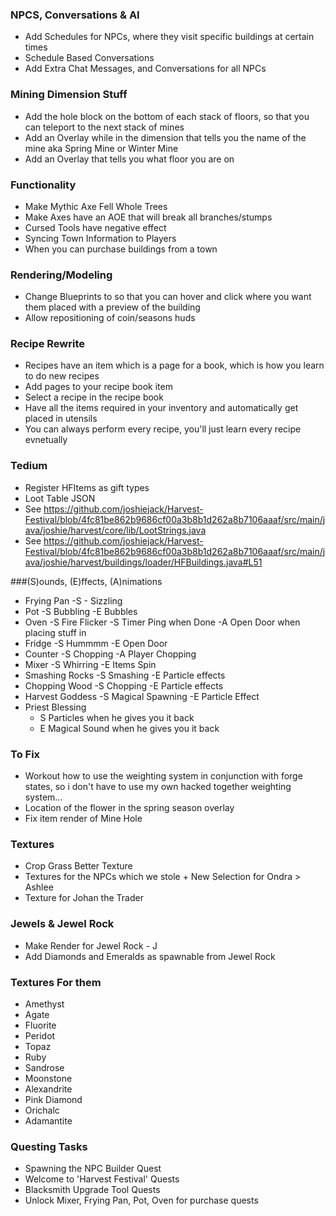 ### NPCS, Conversations & AI
- Add Schedules for NPCs, where they visit specific buildings at certain times
- Schedule Based Conversations
- Add Extra Chat Messages, and Conversations for all NPCs

### Mining Dimension Stuff
- Add the hole block on the bottom of each stack of floors, so that you can teleport to the next stack of mines
- Add an Overlay while in the dimension that tells you the name of the mine aka Spring Mine or Winter Mine
- Add an Overlay that tells you what floor you are on

### Functionality
- Make Mythic Axe Fell Whole Trees
- Make Axes have an AOE that will break all branches/stumps
- Cursed Tools have negative effect
- Syncing Town Information to Players
- When you can purchase buildings from a town

### Rendering/Modeling
- Change Blueprints to so that you can hover and click where you want them placed with a preview of the building
- Allow repositioning of coin/seasons huds

### Recipe Rewrite
- Recipes have an item which is a page for a book, which is how you learn to do new recipes
- Add pages to your recipe book item
- Select a recipe in the recipe book
- Have all the items required in your inventory and automatically get placed in utensils
- You can always perform every recipe, you'll just learn every recipe evnetually

### Tedium
- Register HFItems as gift types
- Loot Table JSON
- See https://github.com/joshiejack/Harvest-Festival/blob/4fc81be862b9686cf00a3b8b1d262a8b7106aaaf/src/main/java/joshie/harvest/core/lib/LootStrings.java
- See https://github.com/joshiejack/Harvest-Festival/blob/4fc81be862b9686cf00a3b8b1d262a8b7106aaaf/src/main/java/joshie/harvest/buildings/loader/HFBuildings.java#L51

###(S)ounds, (E)ffects, (A)nimations
- Frying Pan
    -S - Sizzling
- Pot
    -S Bubbling
    -E Bubbles
- Oven
    -S Fire Flicker
    -S Timer Ping when Done
    -A Open Door when placing stuff in
- Fridge
    -S Hummmm
    -E Open Door
- Counter
    -S Chopping
    -A Player Chopping
- Mixer
    -S Whirring
    -E Items Spin
- Smashing Rocks
    -S Smashing
    -E Particle effects
- Chopping Wood
    -S Chopping
    -E Particle effects
- Harvest Goddess
    -S Magical Spawning
    -E Particle Effect
- Priest Blessing
    - S Particles when he gives you it back
    - E Magical Sound when he gives you it back

### To Fix
- Workout how to use the weighting system in conjunction with forge states, so i don't have to use my own hacked together weighting system...
- Location of the flower in the spring season overlay
- Fix item render of Mine Hole

### Textures
- Crop Grass Better Texture
- Textures for the NPCs which we stole + New Selection for Ondra > Ashlee
- Texture for Johan the Trader

### Jewels & Jewel Rock
- Make Render for Jewel Rock - J
- Add Diamonds and Emeralds as spawnable from Jewel Rock
### Textures For them
- Amethyst
- Agate
- Fluorite
- Peridot
- Topaz
- Ruby
- Sandrose
- Moonstone
- Alexandrite
- Pink Diamond
- Orichalc
- Adamantite

### Questing Tasks
- Spawning the NPC Builder Quest
- Welcome to 'Harvest Festival' Quests
- Blacksmith Upgrade Tool Quests
- Unlock Mixer, Frying Pan, Pot, Oven for purchase quests
